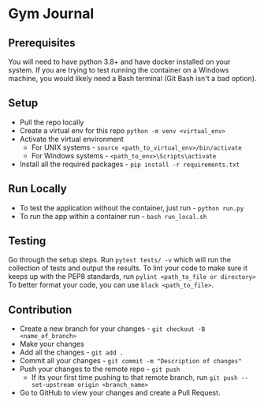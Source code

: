 # Gym Journal

## Prerequisites
You will need to have python 3.8+ and have docker installed on your system.
If you are trying to test running the container on a Windows machine, you would
likely need a Bash terminal (Git Bash isn't a bad option).

## Setup
- Pull the repo locally
- Create a virtual env for this repo `python -m venv <virtual_env>`
- Activate the virtual environment
  - For UNIX systems - `source <path_to_virtual_env>/bin/activate`
  - For Windows systems - `<path_to_env>\Scripts\activate`
- Install all the required packages - `pip install -r requirements.txt`

## Run Locally
- To test the application without the container, just run - `python run.py`
- To run the app within a container run - `bash run_local.sh`

## Testing
Go through the setup steps. Run `pytest tests/ -v` which will run the collection of tests and output the results.
To lint your code to make sure it keeps up with the PEP8 standards, run `pylint <path_to_file or directory>`
To better format your code, you can use `black <path_to_file>`.

## Contribution
- Create a new branch for your changes - `git checkout -B <name_of_branch>`
- Make your changes
- Add all the changes - `git add .`
- Commit all your changes - `git commit -m "Description of changes"`
- Push your changes to the remote repo - `git push`
  - If its your first time pushing to that remote branch, run `git push --set-upstream origin <branch_name>`
- Go to GitHub to view your changes and create a Pull Request.
